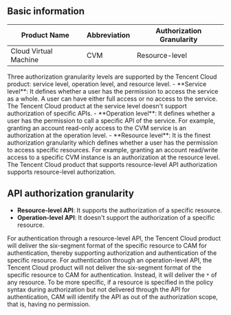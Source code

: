 ## Basic information
<table>
<thead>
<tr>
<th>Product Name</th>
<th>Abbreviation</th>
<th>Authorization Granularity</th>
</tr>
</thead>
<tbody><tr>
<td>Cloud Virtual Machine</td>
<td>CVM</td>
<td>Resource-level</td>
</tr>
</tbody></table>


<dx-alert infotype="explain" title="">
Three authorization granularity levels are supported by the Tencent Cloud product: service level, operation level, and resource level.
- **Service level**: It defines whether a user has the permission to access the service as a whole. A user can have either full access or no access to the service. The Tencent Cloud product at the service level doesn't support authorization of specific APIs.
- **Operation level**: It defines whether a user has the permission to call a specific API of the service. For example, granting an account read-only access to the CVM service is an authorization at the operation level.
- **Resource level**: It is the finest authorization granularity which defines whether a user has the permission to access specific resources. For example, granting an account read/write access to a specific CVM instance is an authorization at the resource level. The Tencent Cloud product that supports resource-level API authorization supports resource-level authorization.
</dx-alert>


## API authorization granularity

- **Resource-level API**: It supports the authorization of a specific resource.
- **Operation-level API**: It doesn't support the authorization of a specific resource.

For authentication through a resource-level API, the Tencent Cloud product will deliver the six-segment format of the specific resource to CAM for authentication, thereby supporting authorization and authentication of the specific resource.
For authentication through an operation-level API, the Tencent Cloud product will not deliver the six-segment format of the specific resource to CAM for authentication. Instead, it will deliver the `*` of any resource. To be more specific, if a resource is specified in the policy syntax during authorization but not delivered through the API for authentication, CAM will identify the API as out of the authorization scope, that is, having no permission.


